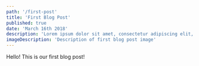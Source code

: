 ```yaml
---
path: '/first-post'
title: 'First Blog Post'
published: true
date: 'March 16th 2018'
description: 'Lorem ipsum dolor sit amet, consectetur adipiscing elit, sed do eiusmod tempor incididunt ut labore et dolore magna aliqua.'
imageDescription: 'Description of first blog post image'
---
```


Hello! This is our first blog post!

